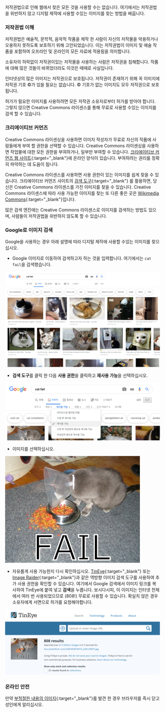 저작권법으로 인해 웹에서 찾은 모든 것을 사용할 수는 없습니다. 여기에서는 저작권법을 위반하지 않고 디지털 제작에 사용할 수있는 이미지를 찾는 방법을 배웁니다.

### 저작권법 이해

저작권법은 예술적, 문학적, 음악적 작품을 제작 한 사람이 자신의 저작물을 악용하거나 오용하지 못하도록 보호하기 위해 고안되었습니다. 이는 저작권법이 이미지 및 예술 작품을 포함하여 오프라인 및 온라인의 모든 자료에 적용됨을 의미합니다.

소유자의 허락없이 저작권이있는 저작물을 사용하는 사람은 저작권을 침해합니다. 작품에 대해 많은 것들이 바뀌었더라도 이것은 때때로 사실입니다.

인터넷상의 많은 이미지는 저작권으로 보호됩니다. 저작권이 존재하기 위해 꼭 이미지에 저작권 기호 ©가 있을 필요는 없습니다. © 기호가 없는 이미지도 모두 저작권으로 보호됩니다.

허가가 필요한 이미지를 사용하려면 모든 저작권 소유자로부터 허가를 받아야 합니다. 그렇지 않으면 Creative Commons 라이센스를 통해 무료로 사용할 수있는 이미지를 검색 할 수 있습니다.

### 크리에이티브 커먼즈

Creative Commons 라이센싱을 사용하면 이미지 작성자가 무료로 자신의 작품에 사람들에게 부여 할 권한을 선택할 수 있습니다. Creative Commons 라이센싱을 사용하면 작업물에 대한 모든 권한을 부여하거나, 일부만 부여할 수 있습니다. [크리에이티브 커먼즈 웹 사이트](https://creativecommons.org/){:target="_blank"}에 온라인 양식이 있습니다. 부여하려는 권리를 정확히 파악하는 데 도움이 됩니다.

Creative Commons 라이센스를 사용하면 사용 권한이 있는 이미지를 쉽게 찾을 수 있습니다. 크리에이티브 커먼즈 사이트의 [검색 도구](https://search.creativecommons.org/){:target="_blank"} 를 활용하면, 당신은 Creative Commons 라이센스를 가진 이미지를 찾을 수 있습니다. Creative Commons 라이센스에 따라 사용 가능한 이미지를 찾는 또 다른 좋은 곳은 [Wikimedia Commons](https://commons.wikimedia.org/wiki/Main_Page){:target="_blank"}입니다.

많은 검색 엔진에는 Creative Commons 라이센스로 이미지를 검색하는 방법도 있으며, 사람들이 저작권법을 위반하지 않도록 할 수 있습니다.

### Google로 이미지 검색

Google을 사용하는 경우 아래 설명에 따라 디지털 제작에 사용할 수있는 이미지를 찾으십시오.

+ Google 이미지로 이동하여 검색하고자 하는 것을 입력합니다. 여기에서는 `cat fail`을 검색했습니다.

![Cat Fail 검색](images/catfailsearch.png)

+ **검색 도구**를 클릭 한 다음 **사용 권한**을 클릭하고 **재사용 가능**을 선택하십시오.

![재사용으로 표시](images/labeledforreuse.png)

+ 이미지를 선택하십시오.

![고양이 실패](images/catfail.png)

+ 자유롭게 사용 가능한지 다시 확인하십시오. [TinEye](https://www.tineye.com/){:target="_blank"} 또는 [Image Raider](https://www.imageraider.com/){:target="_blank"}과 같은 역방향 이미지 검색 도구를 사용하여 추가 사용 권한을 확인할 수 있습니다. 여기에서 Google 검색에서 이미지 링크를 복사하여 TinEye에 붙여 넣고 **검색**을 누릅니다. 보시다시피, 이 이미지는 인터넷 전체에서 여러 번 사용되었으므로 (808!) 무료로 사용할 수 있습니다. 확실치 않은 경우 소유자에게 서면으로 허가를 요청해야합니다.

![역 검색](images/reversesearch.png)

### 온라인 안전

만약 [부적절한 내용의 이미지](https://www.thinkuknow.co.uk/11_13/Need-advice/Things-you-see-online/){:target="_blank"}를 발견 한 경우 브라우저를 즉시 닫고 성인에게 알리십시오.